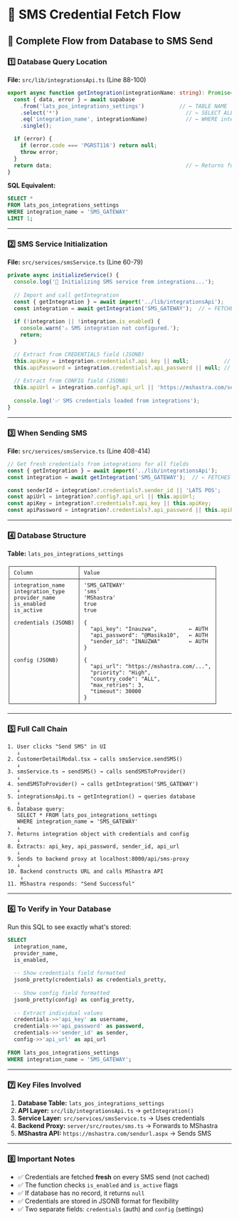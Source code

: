 # 📱 SMS Credential Fetch Flow

## 🔄 Complete Flow from Database to SMS Send

### 1️⃣ **Database Query Location**
**File:** `src/lib/integrationsApi.ts` (Line 88-100)

```typescript
export async function getIntegration(integrationName: string): Promise<Integration | null> {
  const { data, error } = await supabase
    .from('lats_pos_integrations_settings')           // ← TABLE NAME
    .select('*')                                        // ← SELECT ALL FIELDS
    .eq('integration_name', integrationName)            // ← WHERE integration_name = 'SMS_GATEWAY'
    .single();

  if (error) {
    if (error.code === 'PGRST116') return null;
    throw error;
  }
  return data;                                          // ← Returns full integration object
}
```

**SQL Equivalent:**
```sql
SELECT * 
FROM lats_pos_integrations_settings 
WHERE integration_name = 'SMS_GATEWAY' 
LIMIT 1;
```

---

### 2️⃣ **SMS Service Initialization**
**File:** `src/services/smsService.ts` (Line 60-79)

```typescript
private async initializeService() {
  console.log('🔧 Initializing SMS service from integrations...');
  
  // Import and call getIntegration
  const { getIntegration } = await import('../lib/integrationsApi');
  const integration = await getIntegration('SMS_GATEWAY');  // ← FETCHES FROM DATABASE
  
  if (!integration || !integration.is_enabled) {
    console.warn('⚠️ SMS integration not configured.');
    return;
  }

  // Extract from CREDENTIALS field (JSONB)
  this.apiKey = integration.credentials?.api_key || null;           // ← 'Inauzwa'
  this.apiPassword = integration.credentials?.api_password || null; // ← '@Masika10'
  
  // Extract from CONFIG field (JSONB)
  this.apiUrl = integration.config?.api_url || 'https://mshastra.com/sendurl.aspx';
  
  console.log('✅ SMS credentials loaded from integrations');
}
```

---

### 3️⃣ **When Sending SMS**
**File:** `src/services/smsService.ts` (Line 408-414)

```typescript
// Get fresh credentials from integrations for all fields
const { getIntegration } = await import('../lib/integrationsApi');
const integration = await getIntegration('SMS_GATEWAY');  // ← FETCHES AGAIN (FRESH DATA)

const senderId = integration?.credentials?.sender_id || 'LATS POS';        // ← From credentials
const apiUrl = integration?.config?.api_url || this.apiUrl;                 // ← From config
const apiKey = integration?.credentials?.api_key || this.apiKey;            // ← From credentials
const apiPassword = integration?.credentials?.api_password || this.apiPassword; // ← From credentials
```

---

### 4️⃣ **Database Structure**

**Table:** `lats_pos_integrations_settings`

```
┌─────────────────────┬──────────────────────────────────────────┐
│ Column              │ Value                                    │
├─────────────────────┼──────────────────────────────────────────┤
│ integration_name    │ 'SMS_GATEWAY'                            │
│ integration_type    │ 'sms'                                    │
│ provider_name       │ 'MShastra'                               │
│ is_enabled          │ true                                     │
│ is_active           │ true                                     │
│                     │                                          │
│ credentials (JSONB) │ {                                        │
│                     │   "api_key": "Inauzwa",          ← AUTH  │
│                     │   "api_password": "@Masika10",   ← AUTH  │
│                     │   "sender_id": "INAUZWA"         ← AUTH  │
│                     │ }                                        │
│                     │                                          │
│ config (JSONB)      │ {                                        │
│                     │   "api_url": "https://mshastra.com/...", │
│                     │   "priority": "High",                    │
│                     │   "country_code": "ALL",                 │
│                     │   "max_retries": 3,                      │
│                     │   "timeout": 30000                       │
│                     │ }                                        │
└─────────────────────┴──────────────────────────────────────────┘
```

---

### 5️⃣ **Full Call Chain**

```
1. User clicks "Send SMS" in UI
   ↓
2. CustomerDetailModal.tsx → calls smsService.sendSMS()
   ↓
3. smsService.ts → sendSMS() → calls sendSMSToProvider()
   ↓
4. sendSMSToProvider() → calls getIntegration('SMS_GATEWAY')
   ↓
5. integrationsApi.ts → getIntegration() → queries database
   ↓
6. Database query:
   SELECT * FROM lats_pos_integrations_settings 
   WHERE integration_name = 'SMS_GATEWAY'
   ↓
7. Returns integration object with credentials and config
   ↓
8. Extracts: api_key, api_password, sender_id, api_url
   ↓
9. Sends to backend proxy at localhost:8000/api/sms-proxy
   ↓
10. Backend constructs URL and calls MShastra API
    ↓
11. MShastra responds: "Send Successful"
```

---

### 6️⃣ **To Verify in Your Database**

Run this SQL to see exactly what's stored:

```sql
SELECT 
  integration_name,
  provider_name,
  is_enabled,
  
  -- Show credentials field formatted
  jsonb_pretty(credentials) as credentials_pretty,
  
  -- Show config field formatted
  jsonb_pretty(config) as config_pretty,
  
  -- Extract individual values
  credentials->>'api_key' as username,
  credentials->>'api_password' as password,
  credentials->>'sender_id' as sender,
  config->>'api_url' as api_url
  
FROM lats_pos_integrations_settings
WHERE integration_name = 'SMS_GATEWAY';
```

---

### 7️⃣ **Key Files Involved**

1. **Database Table:** `lats_pos_integrations_settings`
2. **API Layer:** `src/lib/integrationsApi.ts` → `getIntegration()`
3. **Service Layer:** `src/services/smsService.ts` → Uses credentials
4. **Backend Proxy:** `server/src/routes/sms.ts` → Forwards to MShastra
5. **MShastra API:** `https://mshastra.com/sendurl.aspx` → Sends SMS

---

### 8️⃣ **Important Notes**

- ✅ Credentials are fetched **fresh** on every SMS send (not cached)
- ✅ The function checks `is_enabled` and `is_active` flags
- ✅ If database has no record, it returns `null`
- ✅ Credentials are stored in JSONB format for flexibility
- ✅ Two separate fields: `credentials` (auth) and `config` (settings)

